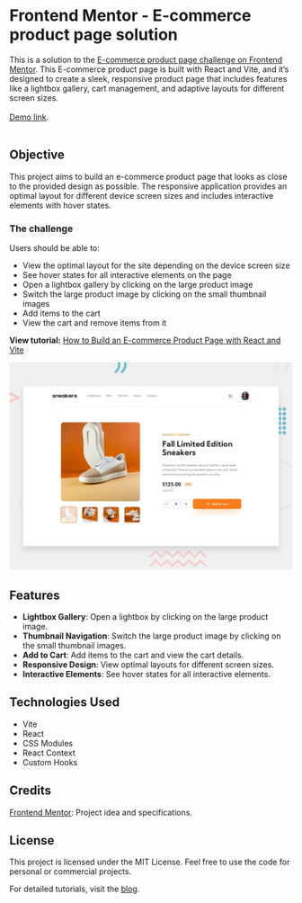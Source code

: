 # Frontend Mentor - E-commerce product page solution

This is a solution to the [E-commerce product page challenge on Frontend Mentor](https://www.frontendmentor.io/challenges/ecommerce-product-page-UPsZ9MJp6). This E-commerce product page is built with React and Vite, and it’s designed to create a sleek, responsive product page that includes features like a lightbox gallery, cart management, and adaptive layouts for different screen sizes.
<br /><br />
[Demo link](https://thehelpfultipper.com/frontendmentor_ecommerce_page/).
<br /><br />

## Objective
This project aims to build an e-commerce product page that looks as close to the provided design as possible. The responsive application provides an optimal layout for different device screen sizes and includes interactive elements with hover states.
### The challenge

Users should be able to:

- View the optimal layout for the site depending on the device screen size
- See hover states for all interactive elements on the page
- Open a lightbox gallery by clicking on the large product image
- Switch the large product image by clicking on the small thumbnail images
- Add items to the cart
- View the cart and remove items from it

**View tutorial:** [How to Build an E-commerce Product Page with React and Vite](https://thehelpfultipper.com/how-to-build-an-e-commerce-product-page-with-react-and-vite/)

![Desktop preview](/public/static/desktop-preview.jpg)

## Features
- **Lightbox Gallery**: Open a lightbox by clicking on the large product image.
- **Thumbnail Navigation**: Switch the large product image by clicking on the small thumbnail images.
- **Add to Cart**: Add items to the cart and view the cart details.
- **Responsive Design**: View optimal layouts for different screen sizes.
- **Interactive Elements**: See hover states for all interactive elements.

## Technologies Used
- Vite
- React
- CSS Modules
- React Context
- Custom Hooks

## Credits
[Frontend Mentor](): Project idea and specifications.

## License
This project is licensed under the MIT License. Feel free to use the code for personal or commercial projects.

For detailed tutorials, visit the [blog](https://thehelpfultipper.com/).
